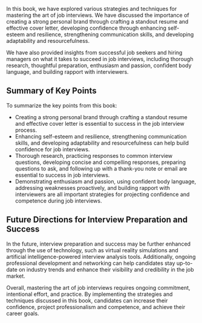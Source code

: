 

In this book, we have explored various strategies and techniques for mastering the art of job interviews. We have discussed the importance of creating a strong personal brand through crafting a standout resume and effective cover letter, developing confidence through enhancing self-esteem and resilience, strengthening communication skills, and developing adaptability and resourcefulness.

We have also provided insights from successful job seekers and hiring managers on what it takes to succeed in job interviews, including thorough research, thoughtful preparation, enthusiasm and passion, confident body language, and building rapport with interviewers.

Summary of Key Points
---------------------

To summarize the key points from this book:

* Creating a strong personal brand through crafting a standout resume and effective cover letter is essential to success in the job interview process.
* Enhancing self-esteem and resilience, strengthening communication skills, and developing adaptability and resourcefulness can help build confidence for job interviews.
* Thorough research, practicing responses to common interview questions, developing concise and compelling responses, preparing questions to ask, and following up with a thank-you note or email are essential to success in job interviews.
* Demonstrating enthusiasm and passion, using confident body language, addressing weaknesses proactively, and building rapport with interviewers are all important strategies for projecting confidence and competence during job interviews.

Future Directions for Interview Preparation and Success
-------------------------------------------------------

In the future, interview preparation and success may be further enhanced through the use of technology, such as virtual reality simulations and artificial intelligence-powered interview analysis tools. Additionally, ongoing professional development and networking can help candidates stay up-to-date on industry trends and enhance their visibility and credibility in the job market.

Overall, mastering the art of job interviews requires ongoing commitment, intentional effort, and practice. By implementing the strategies and techniques discussed in this book, candidates can increase their confidence, project professionalism and competence, and achieve their career goals.
